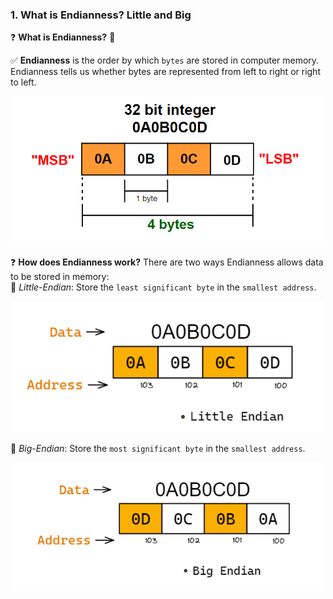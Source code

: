 ### 1. What is Endianness? Little and Big
❓ **What is Endianness?** 🤔 </br>

✅ **Endianness** is the order by which `bytes` are stored in computer memory. Endianness tells us whether bytes are represented from left to right or right to left.
<p align="center">
    <img src="./Images/Endianness.png" width="500px" alt="">
</p>

❓ **How does Endianness work?**
There are two ways Endianness  allows data to be stored in memory: </br>
📌 *Little-Endian*: Store the `least significant byte` in the `smallest address`.

<p align="center">
    <img src="./Images/Little-Endian.png" width="500px" alt="">
</p>

📌 *Big-Endian*: Store the `most significant byte` in the `smallest address`.

<p align="center">
    <img src="./Images/Big-Endian.png" width="500px" alt="">
</p>
